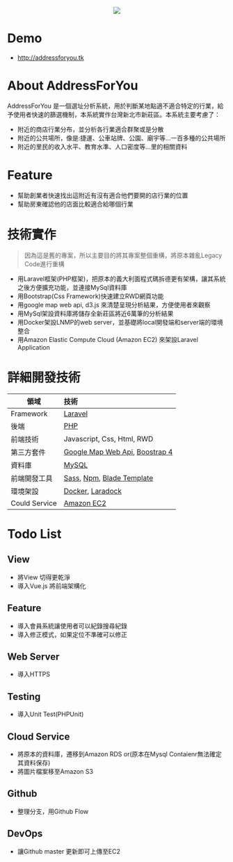 <p align="center"><img src="http://addressforyou.tk/img/head.png"></p>


# Demo
- http://addressforyou.tk
# About AddressForYou

AddressForYou 是一個選址分析系統，用於判斷某地點適不適合特定的行業，給予使用者快速的篩選機制，本系統實作台灣新北市新莊區。本系統主要考慮了：

- 附近的商店行業分布，並分析各行業適合群聚或是分散
- 附近的公共場所，像是:捷運、公車站牌、公園、廟宇等...一百多種的公共場所
- 附近的里民的收入水平、教育水準、人口密度等...里的相關資料

#

# Feature
- 幫助創業者快速找出這附近有沒有適合他們要開的店行業的位置
- 幫助房東確認他的店面比較適合給哪個行業
#
# 技術實作
> 因為這是舊的專案，所以主要目的將其專案整個重構，將原本雜亂Legacy Code進行重構
- 用Laravel框架(PHP框架)，把原本的義大利面程式碼拆德更有架構，讓其系統之後方便擴充功能，並連接MySql資料庫
- 用Bootstrap(Css Framework)快速建立RWD網頁功能
- 用google map web api, d3.js 來清楚呈現分析結果，方便使用者來觀察
- 用MySql架設資料庫將儲存全新莊區將近6萬筆的分析結果
- 用Docker架設LNMP的web server，並基礎將local開發端和server端的環境整合
- 用Amazon Elastic Compute Cloud (Amazon EC2) 來架設Laravel Application

# 詳細開發技術

領域           | 技術  |
--------------|:-----|
Framework | [Laravel](https://laravel.com/) |
後端  | [PHP](https://www.php.net/docs.php) |
前端技術| Javascript, Css, Html, RWD|
第三方套件    | [Google Map Web Api](https://developers.google.com/maps/documentation/javascript/tutorial?hl=zh-TW), [Boostrap 4](https://getbootstrap.com/)|
資料庫|[MySQL](https://www.mysql.com/)|
前端開發工具    | [Sass](https://sass-lang.com/), [Npm](https://www.npmjs.com/), [Blade Template](https://laravel.com/docs/5.8/blade) |
環境架設|[Docker](https://www.docker.com/), [Laradock](https://laradock.io/)|
Could Service|[Amazon EC2](https://aws.amazon.com/tw/ec2/)|


# Todo List

## View
- 將View 切得更乾淨
- 導入Vue.js 將前端架構化

## Feature
- 導入會員系統讓使用者可以紀錄搜尋紀錄
- 導入修正模式，如果定位不準確可以修正

## Web Server
- 導入HTTPS 

## Testing
- 導入Unit Test(PHPUnit)

## Cloud Service
- 將原本的資料庫，遷移到Amazon RDS or(原本在Mysql Contaienr無法確定其資料保存)
- 將圖片檔案移至Amazon S3

## Github
- 整理分支，用Github Flow

## DevOps 
- 讓Github master 更新即可上傳至EC2
